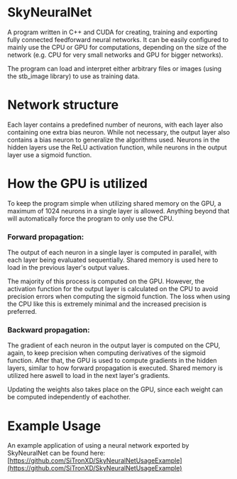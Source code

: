 # SkyNeuralNet
A program written in C++ and CUDA for creating, training and exporting fully connected feedforward neural networks. It can be easily configured to mainly use the CPU or GPU for computations, depending on the size of the network (e.g. CPU for very small networks and GPU for bigger networks).

The program can load and interpret either arbitrary files or images (using the stb_image library) to use as training data.

# Network structure
Each layer contains a predefined number of neurons, with each layer also containing one extra bias neuron. While not necessary, the output layer also contains a bias neuron to generalize the algorithms used. Neurons in the hidden layers use the ReLU activation function, while neurons in the output layer use a sigmoid function.

# How the GPU is utilized
To keep the program simple when utilizing shared memory on the GPU, a maximum of 1024 neurons in a single layer is allowed. Anything beyond that will automatically force the program to only use the CPU.

### Forward propagation: 
The output of each neuron in a single layer is computed in parallel, with each layer being evaluated sequentially. Shared memory is used here to load in the previous layer's output values. 

The majority of this process is computed on the GPU. However, the activation function for the output layer is calculated on the CPU to avoid precision errors when computing the sigmoid function. The loss when using the CPU like this is extremely minimal and the increased precision is preferred.

### Backward propagation: 
The gradient of each neuron in the output layer is computed on the CPU, again, to keep precision when computing derivatives of the sigmoid function. After that, the GPU is used to compute gradients in the hidden layers, similar to how forward propagation is executed. Shared memory is utilized here aswell to load in the next layer's gradients. 

Updating the weights also takes place on the GPU, since each weight can be computed independently of eachother.

# Example Usage
An example application of using a neural network exported by SkyNeuralNet can be found here:
[https://github.com/SiTronXD/SkyNeuralNetUsageExample](https://github.com/SiTronXD/SkyNeuralNetUsageExample)
